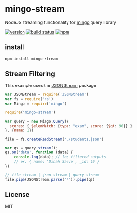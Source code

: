 # mingo-stream
NodeJS streaming functionality for [mingo](https://github.com/kofrasa/mingo) query library

[![version](https://img.shields.io/npm/v/mingo-stream.svg)](https://www.npmjs.org/package/mingo-stream)
[![build status](https://img.shields.io/travis/kofrasa/mingo-stream.svg)](http://travis-ci.org/kofrasa/mingo-stream)
[![npm](https://img.shields.io/npm/dm/mingo-stream.svg)](https://www.npmjs.org/package/mingo-stream)

## install
```sh
npm install mingo-stream
```

## Stream Filtering
This example uses the [JSONStream](https://www.npmjs.com/package/JSONStream) package
```js
var JSONStream = require('JSONStream')
var fs = require('fs')
var Mingo = require('mingo')

require('mingo-stream')

var query = new Mingo.Query({
  scores: { $elemMatch: {type: "exam", score: {$gt: 90}} }
}, {name: 1})

file = fs.createReadStream('./students.json')

var qs = query.stream();
qs.on('data', function (data) {
    console.log(data); // log filtered outputs
    // ex. { name: 'Dinah Sauve', _id: 49 }
})

// file stream | json stream | query stream
file.pipe(JSONStream.parse("*")).pipe(qs)
```

## License
MIT